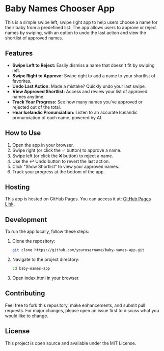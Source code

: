 # Baby Names Chooser App

This is a simple swipe left, swipe right app to help users choose a name for their baby from a predefined list. The app allows users to approve or reject names by swiping, with an option to undo the last action and view the shortlist of approved names.

## Features

- __Swipe Left to Reject:__ Easily dismiss a name that doesn't fit by swiping left.
- __Swipe Right to Approve:__ Swipe right to add a name to your shortlist of favorites.
- __Undo Last Action:__ Made a mistake? Quickly undo your last swipe.
- __View Approved Shortlist:__ Access and review your list of approved names anytime.
- __Track Your Progress:__ See how many names you've approved or rejected out of the total.
- __Hear Icelandic Pronunciation:__ Listen to an accurate Icelandic pronunciation of each name, powered by AI.

## How to Use

1. Open the app in your browser.
2. Swipe right (or click the ✅ button) to approve a name.
3. Swipe left (or click the ❌ button) to reject a name.
4. Use the ↩️ Undo button to revert the last action.
5. Click "Show Shortlist" to view your approved names.
6. Track your progress at the bottom of the app.

## Hosting

This app is hosted on GitHub Pages. You can access it at: [GitHub Pages Link](https://dagurbj.github.io/baby-names-app).

## Development

To run the app locally, follow these steps:

1. Clone the repository:
   ```sh
   git clone https://github.com/yourusername/baby-names-app.git
   ```
2. Navigate to the project directory:
   ```sh
   cd baby-names-app
   ```
3. Open index.html in your browser.

## Contributing

Feel free to fork this repository, make enhancements, and submit pull requests. For major changes, please open an issue first to discuss what you would like to change.

## License

This project is open source and available under the MIT License.
